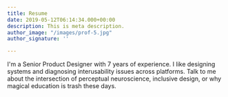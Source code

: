 ```yaml
---
title: Resume
date: 2019-05-12T06:14:34.000+00:00
description: This is meta description.
author_image: "/images/prof-5.jpg"
author_signature: ''

---
```

I'm a Senior Product Designer with 7 years of experience. I like designing systems and diagnosing interusability issues across platforms. Talk to me about the intersection of perceptual neuroscience, inclusive design, or why magical education is trash these days.